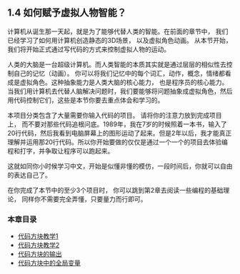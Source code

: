 ## 1.4 如何赋予虚拟人物智能？

计算机从诞生那一天起，就是为了能够代替人类的智能。在前面的章节中， 我们已经学习了如何用计算机创造静态的3D场景， 以及虚拟角色动画。 从本节开始，我们将开始正式通过写代码的方式来控制虚拟人物的运动。 

人类的大脑是一台超级计算机。而人类智能的本质其实就是通过层层的相似性去控制自己的记忆（动画）。 你可以将我们记忆中的每个词汇，动作，概念，情绪都看成是虚拟角色。这种抽象能力是人类大脑的核心能力， 也是程序员的核心能力。 当我们用计算机去代替人脑解决问题时，我们要能够将问题抽象成虚拟角色，然后用代码控制它们，这些是本节你要去重点体会和学习的。

本项目分类包含了大量需要你输入代码的项目。 请将你的注意力放到完成项目上， 而不要对那些代码追根问底。1989年，我在7岁的时候照着一本书，输入了20行代码，然后我看到电脑屏幕上的图形运动了起来。但是2年以后，我才能真正理解并运用那20行代码。所以你开始要做的仅仅是通过一个一个的项目去体验编程和打字，并争取让程序可以跑起来。 

这就如同你小时候学习中文，开始是似懂非懂的模仿，一段时间后，你就可以自由的表达自己了。

在你完成了本节中的至少3个项目时， 你可以跳到第2章去阅读一些编程的基础理论， 同样你不需要完全弄懂，只要量力而行即可。




### 本章目录
- [代码方块教学1](/official/docs/UserGuide/coding/codeblock1)
- [代码方块教学2](/official/docs/UserGuide/coding/codeblock2)
- [代码方块的输出](/official/docs/UserGuide/coding/output)
- [代码方块中的全局变量](/official/docs/UserGuide/coding/global_vars)